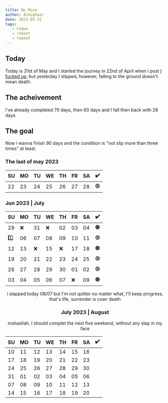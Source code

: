 ```yaml
---
title: No More
author: Almighwar
date: 2023-05-31
tags:
   - taqwa
   - reboot
   - repeat
---
```


## Today

Today is 31st of May and  I started the journey in 22nd of April when i post [I fucked up](/i/fucked/up), but yesterday I slipped, however, falling to the ground doesn't mean death.

## The acheivement 

I've already completed 70 days, then 60 days and I fall then back with 28 days. 

## The goal

Now i wanna finish 90 days and the condition is "not slip more than three times" at least.

### The last of may 2023
<div id="header" align="center" style="text-align: center;">
   
|SU|MO|TU|WE|TH|FR|SA|:heavy_check_mark:|
|-|-|-|-|-|-|-|-|
|22|23|24|25|26|27|28|:green_circle:|
   
</div>

### Jun 2023 | July
<div id="header" align="center" style="text-align: center;">

|SU|MO|TU|WE|TH|FR|SA|:heavy_check_mark:|
|-|-|-|-|-|-|-|-|
|29|:x:|31|:x:|02|03|04|:orange_circle:|
|:one:|06|07|08|09|10|11|:green_circle:|
|12|13|:x:|15|:x:|17|18|:orange_circle:|
|19|20|21|22|23|24|25|:green_circle:|
|26|27|28|29|30|01|02|:green_circle:|
|03|04|05|06|07|:x:|09|:orange_circle:|

i slapped today 08/07 but I'm not quitter no matter what, I'll keep progress, that's life, surrender is  cowr death

### July 2023 | August
<div id="header" align="center" style="text-align: center;">

inshaellah, I should complet the next five weekend, without any slap in my face

|SU|MO|TU|WE|TH|FR|SA|:heavy_check_mark:|
|-|-|-|-|-|-|-|-|
|10|11|12|13|14|15|16||
|17|18|19|20|21|22|23||
|24|25|26|27|28|29|30||
|31|01|02|03|04|05|06||
|07|08|09|10|11|12|13||
|14|15|16|17|18|19|20||

</div>
